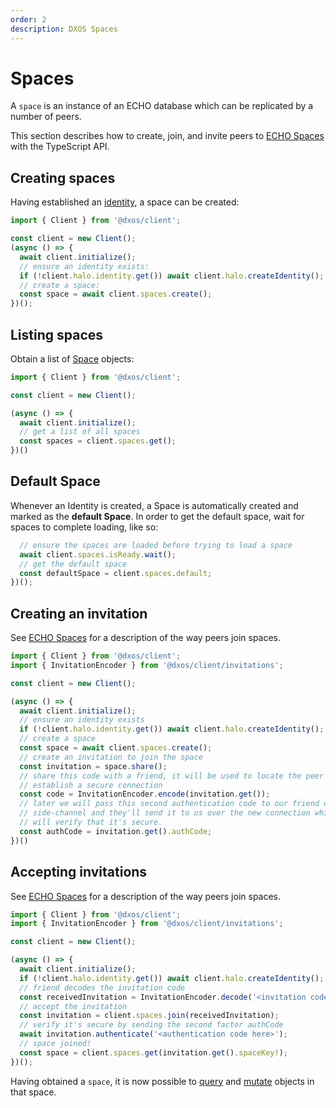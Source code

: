 ```yaml
---
order: 2
description: DXOS Spaces
---
```


# Spaces

A `space` is an instance of an ECHO database which can be replicated by a number of peers.

This section describes how to create, join, and invite peers to [ECHO Spaces](../platform/#spaces) with the TypeScript API.

## Creating spaces

Having established an [identity](./identity.md), a space can be created:

```ts file=./snippets/create-space.ts#L5-
import { Client } from '@dxos/client';

const client = new Client();
(async () => {
  await client.initialize();
  // ensure an identity exists:
  if (!client.halo.identity.get()) await client.halo.createIdentity();
  // create a space:
  const space = await client.spaces.create();
})();
```

## Listing spaces

Obtain a list of [Space](/api/@dxos/client/interfaces/Space) objects:

```ts file=./snippets/query-spaces.ts#L5-
import { Client } from '@dxos/client';

const client = new Client();

(async () => {
  await client.initialize();
  // get a list of all spaces
  const spaces = client.spaces.get();
})()
```

## Default Space

Whenever an Identity is created, a Space is automatically created and marked as the **default Space**. In order to get the default space, wait for spaces to complete loading, like so:

```ts file=./snippets/default-space.ts#L10-
  // ensure the spaces are loaded before trying to load a space
  await client.spaces.isReady.wait();
  // get the default space
  const defaultSpace = client.spaces.default;
})();
```

## Creating an invitation

See [ECHO Spaces](../platform/#spaces) for a description of the way peers join spaces.

```ts file=./snippets/invite-to-space.ts#L5-
import { Client } from '@dxos/client';
import { InvitationEncoder } from '@dxos/client/invitations';

const client = new Client();

(async () => {
  await client.initialize();
  // ensure an identity exists
  if (!client.halo.identity.get()) await client.halo.createIdentity();
  // create a space
  const space = await client.spaces.create();
  // create an invitation to join the space
  const invitation = space.share();
  // share this code with a friend, it will be used to locate the peer and
  // establish a secure connection
  const code = InvitationEncoder.encode(invitation.get());
  // later we will pass this second authentication code to our friend over a
  // side-channel and they'll send it to us over the new connection which
  // will verify that it's secure.
  const authCode = invitation.get().authCode;
})()
```

## Accepting invitations

See [ECHO Spaces](../platform/#spaces) for a description of the way peers join spaces.

```ts file=./snippets/join-space.ts#L5-
import { Client } from '@dxos/client';
import { InvitationEncoder } from '@dxos/client/invitations';

const client = new Client();

(async () => {
  await client.initialize();
  if (!client.halo.identity.get()) await client.halo.createIdentity();
  // friend decodes the invitation code
  const receivedInvitation = InvitationEncoder.decode('<invitation code here>');
  // accept the invitation
  const invitation = client.spaces.join(receivedInvitation);
  // verify it's secure by sending the second factor authCode
  await invitation.authenticate('<authentication code here>');
  // space joined!
  const space = client.spaces.get(invitation.get().spaceKey!);
})();
```

Having obtained a `space`, it is now possible to [query](./queries.md) and [mutate](./mutations.md) objects in that space.

